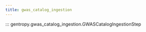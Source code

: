```yaml
---
title: gwas_catalog_ingestion
---
```


::: gentropy.gwas_catalog_ingestion.GWASCatalogIngestionStep
